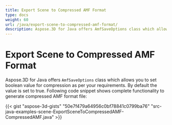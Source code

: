 ```yaml
---
title: Export Scene to Compressed AMF Format
type: docs
weight: 60
url: /java/export-scene-to-compressed-amf-format/
description: Aspose.3D for Java offers AmfSaveOptions class which allows you to set boolean value for compression as per your requirements. 
---
```


# **Export Scene to Compressed AMF Format**
Aspose.3D for Java offers `AmfSaveOptions` class which allows you to set boolean value for compression as per your requirements. By default the value is set to true. Following code snippet shows complete functionality to generate compressed AMF format file:

{{< gist "aspose-3d-gists" "50e7f479a64956c0bf78841c0799ba76" "src-java-examples-scene-ExportSceneToCompressedAMF-CompressedAMF.java" >}}
